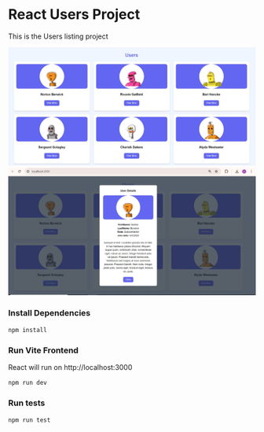 # React Users Project

This is the Users listing project 

<img src="public/screen1.jpg" />

<img src="public/screen2.jpg" />

### Install Dependencies

```bash
npm install
```

### Run Vite Frontend

React will run on http://localhost:3000

```bash
npm run dev
```

### Run tests

```bash
npm run test
```

